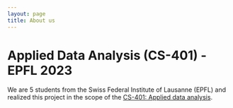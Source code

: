 ```yaml
---
layout: page
title: About us
---
```


# Applied Data Analysis (CS-401) - EPFL 2023

We are 5 students from the Swiss Federal Institute of Lausanne (EPFL) and realized this project in the scope of the [CS-401: Applied data analysis](https://epfl-ada.github.io/teaching/fall2023/cs401/). 
